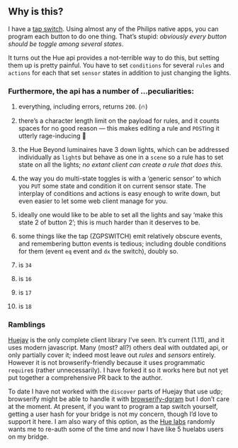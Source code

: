 ## Why is this?

I have a [tap switch](http://www2.meethue.com/en-us/productdetail/philips-hue-tap-switch).
Using almost any of the Philips native apps, you can
program each button to do one thing. That’s stupid: _obviously every button
should be toggle among several states_.

It turns out the Hue api provides a not-terrible way to do this, but
setting them up is pretty painful. You have to set `conditions` for several
`rules` and `actions` for each that set `sensor` states in addition to just
changing the lights.

### Furthermore, the api has a number of …peculiarities:

1. everything, including errors, returns `200`. (:fire:)
1. there’s a character length limit on the payload for rules, and it counts
spaces for no good reason — this makes editing a rule and `POST`ing it
utterly rage-inducing :japanese_goblin:
1. the Hue Beyond luminaires have 3 down lights, which can be addressed
individually as `light`s but behave as one in a `scene` so a rule has to set
state on all the lights; *no extant client can create a rule that does this.*
1. the way you do multi-state toggles is with a ‘generic sensor’ to which you
`PUT` some state and condition it on current sensor state. The interplay of
conditions and actions is easy enough to write down, but even easier to let
some web client manage for you.
1. ideally one would like to be able to set all the lights and say ‘make this
state 2 of button 2’; this is much harder than it deserves to be.
1. some things like the tap (ZGPSWITCH) emit relatively obscure events,
and remembering button events is tedious; including double conditions for them
(event `eq` event and `dx` the switch), doubly so.

  1. is `34`
  2. is `16`
  3. is `17`
  4. is `18`

### Ramblings

[Huejay](https://github.com/sqmk/huejay) is the only complete client library
I’ve seen. It’s current (1.11), and it uses modern javascript. Many (most? all?)
 others deal with outdated api, or only partially cover it; indeed most leave
 out *rules* and *sensors* entirely. However it is not browserify-friendly
 because it uses programmatic `require`s (rather unnecessarily). I have forked
 it so it works here but not yet put together a comprehensive PR back to the
 author.

 To date I have not worked with the `discover` parts of Huejay that use udp; browserify
 might be able to handle it with [browserify-dgram](https://github.com/alexstrat/dgram-browserify)
  but I don’t care at the moment. At present, if you want to program a tap
 switch yourself, getting a user hash for your bridge is not my concern, though
 I’d love to support it here. I am also wary of this option, as the
 [Hue labs](http://labs.meethue.com/) randomly wants me to re-auth some of
 the time and now I have like 5 huelabs users on my bridge.
